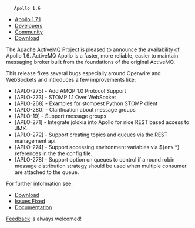        Apollo 1.6

*   [Apollo 1.7.1](../../index.html)
*   [Developers](../../community/developers.html)
*   [Community](../../community/index.html)
*   [Download](../../download.html)

The [Apache ActiveMQ Project](http://activemq.apache.org) is pleased to announce the availability of Apollo 1.6. ActiveMQ Apollo is a faster, more reliable, easier to maintain messaging broker built from the foundations of the original ActiveMQ.

This release fixes several bugs especially around Openwire and WebSockets and introduces a few improvements like:

*   \[APLO-275\] - Add AMQP 1.0 Protocol Support
*   \[APLO-273\] - STOMP 1.1 Over WebSocket
*   \[APLO-268\] - Examples for stompest Python STOMP client
*   \[APLO-280\] - Clarification about message groups
*   \[APLO-19\] - Support message groups
*   \[APLO-271\] - Integrate jolokia into Apollo for nice REST based access to JMX.
*   \[APLO-272\] - Support creating topics and queues via the REST management api.
*   \[APLO-274\] - Support accessing environment variables via ${env.*} references in the the config file.
*   \[APLO-278\] - Support option on queues to control if a round robin message distribution strategy should be used when multiple consumer are attached to the queue.

For further information see:

*   [Download](http://activemq.apache.org/apollo/download.html)
*   [Issues Fixed](https://issues.apache.org/jira/secure/ReleaseNote.jspa?projectId=12311310&version=12322470)
*   [Documentation](http://activemq.apache.org/apollo/versions/1.6/website/documentation)

[Feedback](http://activemq.apache.org/community/index.html) is always welcomed!